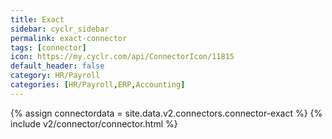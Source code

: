 ```yaml
---
title: Exact
sidebar: cyclr_sidebar
permalink: exact-connector
tags: [connector]
icon: https://my.cyclr.com/api/ConnectorIcon/11815
default_header: false
category: HR/Payroll
categories: [HR/Payroll,ERP,Accounting]
---
```

{% assign connectordata = site.data.v2.connectors.connector-exact %}
{% include v2/connector/connector.html %}	